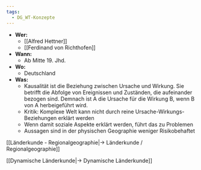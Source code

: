 ```yaml
---
tags:
  - DG_WT-Konzepte
---
```


- **Wer:**
	- [[Alfred Hettner]]
	- [[Ferdinand von Richthofen]]
- **Wann:**
	- Ab Mitte 19. Jhd.
- **Wo:**
	- Deutschland
- **Was:**
	- Kausalität ist die Beziehung zwischen Ursache und Wirkung. Sie betrifft die Abfolge von Ereignissen und Zuständen, die aufeinander bezogen sind. Demnach ist A die Ursache für die Wirkung B, wenn B von A herbeigeführt wird.
	- Kritik: Komplexe Welt kann nicht durch reine Ursache-Wirkungs-Beziehungen erklärt werden
	- Wenn damit soziale Aspekte erklärt werden, führt das zu Problemen
	- Aussagen sind in der physischen Geographie weniger Risikobehaftet

[[Länderkunde - Regionalgeographie|→ Länderkunde / Regionalgeographie]]

[[Dynamische Länderkunde|→ Dynamische Länderkunde]]